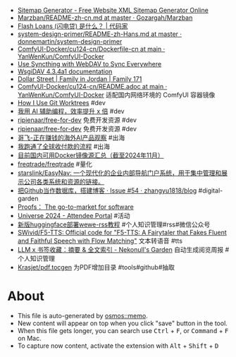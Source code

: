 - [Sitemap Generator - Free Website XML Sitemap Generator Online](https://sitemap-generator.org/)
- [Marzban/README-zh-cn.md at master · Gozargah/Marzban](https://github.com/Gozargah/Marzban/blob/master/README-zh-cn.md#%E4%B8%BA%E4%BB%80%E4%B9%88%E8%A6%81%E4%BD%BF%E7%94%A8-marzban)
- [Flash Loans (闪电贷) 是什么？ | 代码家](https://daimajia.com/2022/05/23/what-is-flash-loans/)
- [system-design-primer/README-zh-Hans.md at master · donnemartin/system-design-primer](https://github.com/donnemartin/system-design-primer/blob/master/README-zh-Hans.md)
- [ComfyUI-Docker/cu124-cn/Dockerfile-cn at main · YanWenKun/ComfyUI-Docker](https://github.com/YanWenKun/ComfyUI-Docker/blob/main/cu124-cn/README.adoc#pre-start)
- [Use Syncthing with WebDAV to Sync Everywhere](/posts/webdav-syncthing/)
- [WsgiDAV 4.3.4a1 documentation](https://wsgidav.readthedocs.io/en/latest/index.html)
- [Dollar Street | Family in Jordan | Family 171](https://www.gapminder.org/dollar-street)
- [ComfyUI-Docker/cu124-cn/README.adoc at main · YanWenKun/ComfyUI-Docker](https://github.com/YanWenKun/ComfyUI-Docker/blob/main/cu124-cn/README.adoc) 适配国内网络环境的 ComfyUI 容器镜像
- [How I Use Git Worktrees](https://matklad.github.io/2024/07/25/git-worktrees.html) #dev
- [我用 AI 辅助编程，效率提升 x 倍](https://mp.weixin.qq.com/s/uYAGZ2cgLkSgTjoWRHWbJg) #dev
- [ripienaar/free-for-dev](https://github.com/ripienaar/free-for-dev) 免费开发资源 #dev
- [ripienaar/free-for-dev](https://github.com/ripienaar/free-for-dev) 免费开发资源 #dev
- [哥飞-正在赚钱的海外AI产品观察](https://gamma.app/docs/0824-xeuflt7lt3ohpfu?mode=doc) #出海
- [我跑通了全球收付款的流程](https://mp.weixin.qq.com/s/y_XRFa8pzkgV-GqttSotqw) #出海
- [目前国内可用Docker镜像源汇总（截至2024年11月）](https://www.coderjia.cn/archives/dba3f94c-a021-468a-8ac6-e840f85867ea)
- [freqtrade/freqtrade](https://github.com/freqtrade/freqtrade) #量化
- [starslink/EasyNav: 一个现代化的企业内部导航门户系统，用于集中管理和展示公司各类系统和资源的链接。](https://github.com/starslink/EasyNav)
- [把Github当作数据库，搭建博客 · Issue #54 · zhangyu1818/blog](https://github.com/zhangyu1818/blog/issues/54) #digital-garden
- [Proofs： The go-to-market for software](https://www.proofs.io/)
- [Universe 2024 - Attendee Portal](https://reg.githubuniverse.com/flow/github/universe24/attendee-portal/page/portal) #活动
- [新版huggingface部署wewe-rss教程](https://sugar404.notion.site/huggingface-wewe-rss-0cc8d00b9e0d4a71a8b2ec541ebe58dc) #个人知识管理#rss#微信公众号
- [SWivid/F5-TTS: Official code for "F5-TTS: A Fairytaler that Fakes Fluent and Faithful Speech with Flow Matching"](https://github.com/SWivid/F5-TTS) 文本转语音 #tts
- [LLM x 书签收藏：摘要 & 全文索引 - Nekonull's Garden](https://nekonull.me/posts/llm_x_bookmark/) 自动生成阅览周报 #个人知识管理
- [Krasjet/pdf.tocgen](https://github.com/Krasjet/pdf.tocgen) 为PDF增加目录 #tools#github#抽取

# About

- This file is auto-generated by [osmos::memo](https://github.com/osmoscraft/osmosmemo).
- New content will appear on top when you click "save" button in the tool.
- When this file gets longer, you can search use <kbd>Ctrl</kbd> + <kbd>F</kbd>, or <kbd>Command</kbd> + <kbd>F</kbd> on Mac.
- To capture now content, activate the extension with <kbd>Alt</kbd> + <kbd>Shift</kbd> + <kbd>D</kbd>
